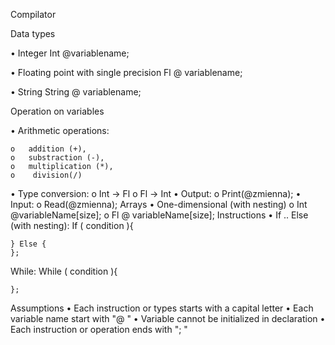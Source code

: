 Compilator


Data types

  •	Integer Int @variablename;

  •	Floating point with single precision Fl @ variablename;

  •	String String @ variablename;

Operation on variables

 •	Arithmetic operations: 

    o	addition (+), 
    o	substraction (-), 
    o	multiplication (*),
    o	 division(/)
 •	Type conversion:
   o	Int -> Fl
   o	Fl -> Int
 •	Output:
   o	Print(@zmienna);
 •	Input:
  o	Read(@zmienna);
Arrays
 •	One-dimensional (with nesting)
    o	Int @variableName[size];
    o	Fl @ variableName[size];
Instructions
   •	If .. Else (with  nesting):
    If ( condition ){

    } Else {
    };
 While:
    While ( condition ){

    };

Assumptions
•	Each instruction or types starts with a capital letter
•	Each variable name  start with "@ "
•	Variable cannot be initialized in declaration
•	Each instruction or operation ends with "; "




